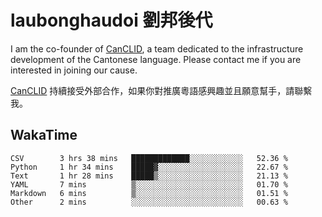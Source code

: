 # laubonghaudoi 劉邦後代

I am the co-founder of [CanCLID](https://github.com/CanCLID), a team dedicated to the infrastructure development of the Cantonese language. Please contact me if you are interested in joining our cause.

[CanCLID](https://github.com/CanCLID) 持續接受外部合作，如果你對推廣粵語感興趣並且願意幫手，請聯繫我。


## WakaTime

<!--START_SECTION:waka-->

```text
CSV        3 hrs 38 mins   █████████████░░░░░░░░░░░░   52.36 %
Python     1 hr 34 mins    █████▓░░░░░░░░░░░░░░░░░░░   22.67 %
Text       1 hr 28 mins    █████▒░░░░░░░░░░░░░░░░░░░   21.13 %
YAML       7 mins          ▒░░░░░░░░░░░░░░░░░░░░░░░░   01.70 %
Markdown   6 mins          ▒░░░░░░░░░░░░░░░░░░░░░░░░   01.51 %
Other      2 mins          ░░░░░░░░░░░░░░░░░░░░░░░░░   00.63 %
```

<!--END_SECTION:waka-->
